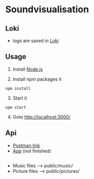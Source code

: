 # Soundvisualisation

## Loki
- logs are saved in [Loki](routes/jsons/conf.json)

## Usage
1. Install [Node.js](https://nodejs.org/en/download/)

2. Install npm packages it
```
npm install
```
3. Start it
```
npm start
```
4. Goto [http://localhost:3000/](http://localhost:3000/)

## Api
+ [Postman link](https://documenter.getpostman.com/view/14220165/TWDXnGZs)
+ [App](https://github.com/mertdogan12/SoundVisualApk/releases) (not finished)

## 
+ Music files --> public/music/
+ Picture files --> public/pictures/
